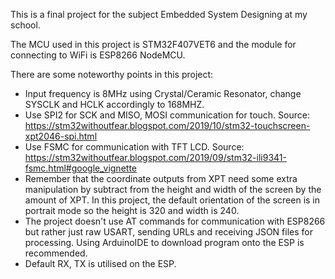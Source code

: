 This is a final project for the subject Embedded System Designing at my school.

The MCU used in this project is STM32F407VET6 and the module for connecting to WiFi is ESP8266 NodeMCU.

There are some noteworthy points in this project:
- Input frequency is 8MHz using Crystal/Ceramic Resonator, change SYSCLK and HCLK accordingly to 168MHZ.
- Use SPI2 for SCK and MISO, MOSI communication for touch.
Source: https://stm32withoutfear.blogspot.com/2019/10/stm32-touchscreen-xpt2046-spi.html
- Use FSMC for communication with TFT LCD.
Source: https://stm32withoutfear.blogspot.com/2019/09/stm32-ili9341-fsmc.html#google_vignette
- Remember that the coordinate outputs from XPT need some extra manipulation by subtract from the height and width of the screen by the amount of XPT. In this project, the default orientation of the screen is in portrait mode so the height is 320 and width is 240.
- The project doesn't use AT commands for communication with ESP8266 but rather just raw USART, sending URLs and receiving JSON files for processing. Using ArduinoIDE to download program onto the ESP is recommended.
- Default RX, TX is utilised on the ESP.

